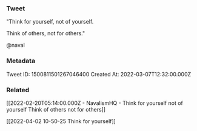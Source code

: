 ### Tweet
"Think for yourself, not of yourself. 

Think of others, not for others."

@naval

### Metadata
Tweet ID: 1500811501267046400
Created At: 2022-03-07T12:32:00.000Z

### Related
[[2022-02-20T05:14:00.000Z - NavalismHQ - Think for yourself not of yourself Think of others not for others]]

[[2022-04-02 10-50-25 Think for yourself]]

